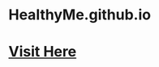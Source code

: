 # HealthyMe.github.io

# <a href="https://planetearthh.github.io/HealthyMe.github.io/">Visit Here</a>
